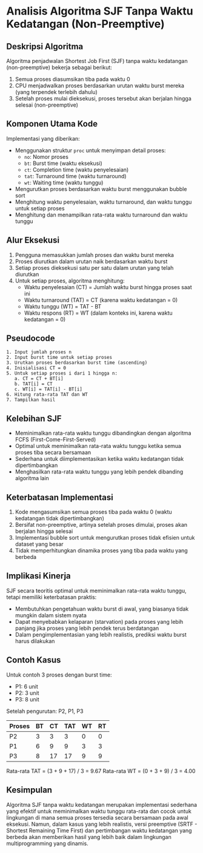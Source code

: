 # Analisis Algoritma SJF Tanpa Waktu Kedatangan (Non-Preemptive)

## Deskripsi Algoritma

Algoritma penjadwalan Shortest Job First (SJF) tanpa waktu kedatangan (non-preemptive) bekerja sebagai berikut:

1. Semua proses diasumsikan tiba pada waktu 0
2. CPU menjadwalkan proses berdasarkan urutan waktu burst mereka (yang terpendek terlebih dahulu)
3. Setelah proses mulai dieksekusi, proses tersebut akan berjalan hingga selesai (non-preemptive)

## Komponen Utama Kode

Implementasi yang diberikan:

- Menggunakan struktur `proc` untuk menyimpan detail proses:
  - `no`: Nomor proses
  - `bt`: Burst time (waktu eksekusi)
  - `ct`: Completion time (waktu penyelesaian)
  - `tat`: Turnaround time (waktu turnaround)
  - `wt`: Waiting time (waktu tunggu)
- Mengurutkan proses berdasarkan waktu burst menggunakan bubble sort
- Menghitung waktu penyelesaian, waktu turnaround, dan waktu tunggu untuk setiap proses
- Menghitung dan menampilkan rata-rata waktu turnaround dan waktu tunggu

## Alur Eksekusi

1. Pengguna memasukkan jumlah proses dan waktu burst mereka
2. Proses diurutkan dalam urutan naik berdasarkan waktu burst
3. Setiap proses dieksekusi satu per satu dalam urutan yang telah diurutkan
4. Untuk setiap proses, algoritma menghitung:
   - Waktu penyelesaian (CT) = Jumlah waktu burst hingga proses saat ini
   - Waktu turnaround (TAT) = CT (karena waktu kedatangan = 0)
   - Waktu tunggu (WT) = TAT - BT
   - Waktu respons (RT) = WT (dalam konteks ini, karena waktu kedatangan = 0)

## Pseudocode

```
1. Input jumlah proses n
2. Input burst time untuk setiap proses
3. Urutkan proses berdasarkan burst time (ascending)
4. Inisialisasi CT = 0
5. Untuk setiap proses i dari 1 hingga n:
   a. CT = CT + BT[i]
   b. TAT[i] = CT
   c. WT[i] = TAT[i] - BT[i]
6. Hitung rata-rata TAT dan WT
7. Tampilkan hasil
```

## Kelebihan SJF

- Meminimalkan rata-rata waktu tunggu dibandingkan dengan algoritma FCFS (First-Come-First-Served)
- Optimal untuk meminimalkan rata-rata waktu tunggu ketika semua proses tiba secara bersamaan
- Sederhana untuk diimplementasikan ketika waktu kedatangan tidak dipertimbangkan
- Menghasilkan rata-rata waktu tunggu yang lebih pendek dibanding algoritma lain

## Keterbatasan Implementasi

1. Kode mengasumsikan semua proses tiba pada waktu 0 (waktu kedatangan tidak dipertimbangkan)
2. Bersifat non-preemptive, artinya setelah proses dimulai, proses akan berjalan hingga selesai
3. Implementasi bubble sort untuk mengurutkan proses tidak efisien untuk dataset yang besar
4. Tidak memperhitungkan dinamika proses yang tiba pada waktu yang berbeda

## Implikasi Kinerja

SJF secara teoritis optimal untuk meminimalkan rata-rata waktu tunggu, tetapi memiliki keterbatasan praktis:

- Membutuhkan pengetahuan waktu burst di awal, yang biasanya tidak mungkin dalam sistem nyata
- Dapat menyebabkan kelaparan (starvation) pada proses yang lebih panjang jika proses yang lebih pendek terus berdatangan
- Dalam pengimplementasian yang lebih realistis, prediksi waktu burst harus dilakukan

## Contoh Kasus

Untuk contoh 3 proses dengan burst time:
- P1: 6 unit
- P2: 3 unit
- P3: 8 unit

Setelah pengurutan: P2, P1, P3

| Proses | BT | CT | TAT | WT | RT |
|--------|----|----|-----|----|----|
| P2     | 3  | 3  | 3   | 0  | 0  |
| P1     | 6  | 9  | 9   | 3  | 3  |
| P3     | 8  | 17 | 17  | 9  | 9  |

Rata-rata TAT = (3 + 9 + 17) / 3 = 9.67
Rata-rata WT = (0 + 3 + 9) / 3 = 4.00

## Kesimpulan

Algoritma SJF tanpa waktu kedatangan merupakan implementasi sederhana yang efektif untuk meminimalkan waktu tunggu rata-rata dan cocok untuk lingkungan di mana semua proses tersedia secara bersamaan pada awal eksekusi. Namun, dalam kasus yang lebih realistis, versi preemptive (SRTF - Shortest Remaining Time First) dan pertimbangan waktu kedatangan yang berbeda akan memberikan hasil yang lebih baik dalam lingkungan multiprogramming yang dinamis.
